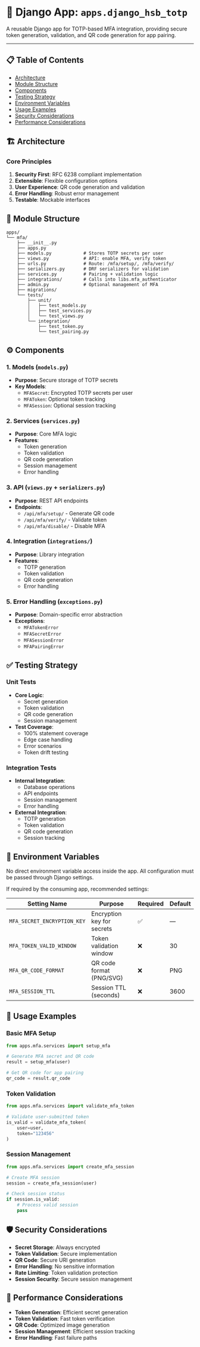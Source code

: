 

# 🔐 Django App: `apps.django_hsb_totp`

A reusable Django app for TOTP-based MFA integration, providing secure token generation, validation, and QR code generation for app pairing.

---

## 📋 Table of Contents

- [Architecture](#architecture)
- [Module Structure](#module-structure)
- [Components](#components)
- [Testing Strategy](#testing-strategy)
- [Environment Variables](#environment-variables)
- [Usage Examples](#usage-examples)
- [Security Considerations](#security-considerations)
- [Performance Considerations](#performance-considerations)

## 🏗 Architecture

### Core Principles

1. **Security First**: RFC 6238 compliant implementation
2. **Extensible**: Flexible configuration options
3. **User Experience**: QR code generation and validation
4. **Error Handling**: Robust error management
5. **Testable**: Mockable interfaces

## 📁 Module Structure

```
apps/
└── mfa/
    ├── __init__.py
    ├── apps.py
    ├── models.py            # Stores TOTP secrets per user
    ├── views.py             # API: enable MFA, verify token
    ├── urls.py              # Route: /mfa/setup/, /mfa/verify/
    ├── serializers.py       # DRF serializers for validation
    ├── services.py          # Pairing + validation logic
    ├── integrations/        # Calls into libs.mfa_authenticator
    ├── admin.py             # Optional management of MFA
    ├── migrations/
    └── tests/
        ├── unit/
        │   ├── test_models.py
        │   ├── test_services.py
        │   └── test_views.py
        └── integration/
            ├── test_token.py
            └── test_pairing.py
```

## ⚙️ Components

### 1. Models (`models.py`)

- **Purpose**: Secure storage of TOTP secrets
- **Key Models**:
  - `MFASecret`: Encrypted TOTP secrets per user
  - `MFAToken`: Optional token tracking
  - `MFASession`: Optional session tracking

### 2. Services (`services.py`)

- **Purpose**: Core MFA logic
- **Features**:
  - Token generation
  - Token validation
  - QR code generation
  - Session management
  - Error handling

### 3. API (`views.py` + `serializers.py`)

- **Purpose**: REST API endpoints
- **Endpoints**:
  - `/api/mfa/setup/` - Generate QR code
  - `/api/mfa/verify/` - Validate token
  - `/api/mfa/disable/` - Disable MFA

### 4. Integration (`integrations/`)

- **Purpose**: Library integration
- **Features**:
  - TOTP generation
  - Token validation
  - QR code generation
  - Error handling

### 5. Error Handling (`exceptions.py`)

- **Purpose**: Domain-specific error abstraction
- **Exceptions**:
  - `MFATokenError`
  - `MFASecretError`
  - `MFASessionError`
  - `MFAPairingError`

## ✅ Testing Strategy

### Unit Tests

- **Core Logic**:
  - Secret generation
  - Token validation
  - QR code generation
  - Session management
- **Test Coverage**:
  - 100% statement coverage
  - Edge case handling
  - Error scenarios
  - Token drift testing

### Integration Tests

- **Internal Integration**:
  - Database operations
  - API endpoints
  - Session management
  - Error handling
- **External Integration**:
  - TOTP generation
  - Token validation
  - QR code generation
  - Session tracking

## 🔐 Environment Variables

No direct environment variable access inside the app. All configuration must be passed through Django settings.

If required by the consuming app, recommended settings:

| Setting Name               | Purpose                      | Required | Default |
|----------------------------|------------------------------|----------|---------|
| `MFA_SECRET_ENCRYPTION_KEY` | Encryption key for secrets   | ✅       | —       |
| `MFA_TOKEN_VALID_WINDOW`    | Token validation window      | ❌       | 30      |
| `MFA_QR_CODE_FORMAT`        | QR code format (PNG/SVG)    | ❌       | PNG     |
| `MFA_SESSION_TTL`           | Session TTL (seconds)       | ❌       | 3600    |

## 🔄 Usage Examples

### Basic MFA Setup

```python
from apps.mfa.services import setup_mfa

# Generate MFA secret and QR code
result = setup_mfa(user)

# Get QR code for app pairing
qr_code = result.qr_code
```

### Token Validation

```python
from apps.mfa.services import validate_mfa_token

# Validate user-submitted token
is_valid = validate_mfa_token(
    user=user,
    token="123456"
)
```

### Session Management

```python
from apps.mfa.services import create_mfa_session

# Create MFA session
session = create_mfa_session(user)

# Check session status
if session.is_valid:
    # Process valid session
    pass
```

## 🛡 Security Considerations

- **Secret Storage**: Always encrypted
- **Token Validation**: Secure implementation
- **QR Code**: Secure URI generation
- **Error Handling**: No sensitive information
- **Rate Limiting**: Token validation protection
- **Session Security**: Secure session management

## 🚀 Performance Considerations

- **Token Generation**: Efficient secret generation
- **Token Validation**: Fast token verification
- **QR Code**: Optimized image generation
- **Session Management**: Efficient session tracking
- **Error Handling**: Fast failure paths
